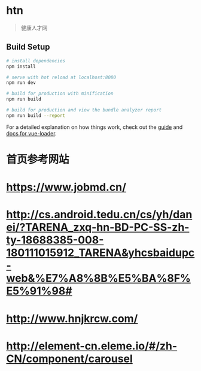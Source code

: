 # htn

> 健康人才网

## Build Setup

``` bash
# install dependencies
npm install

# serve with hot reload at localhost:8080
npm run dev

# build for production with minification
npm run build

# build for production and view the bundle analyzer report
npm run build --report
```

For a detailed explanation on how things work, check out the [guide](http://vuejs-templates.github.io/webpack/) and [docs for vue-loader](http://vuejs.github.io/vue-loader).

# 首页参考网站
# https://www.jobmd.cn/
# http://cs.android.tedu.cn/cs/yh/danei/?TARENA_zxq-hn-BD-PC-SS-zh-ty-18688385-008-180111015912_TARENA&yhcsbaidupc-web&%E7%A8%8B%E5%BA%8F%E5%91%98#
# http://www.hnjkrcw.com/
# http://element-cn.eleme.io/#/zh-CN/component/carousel
